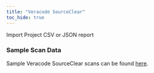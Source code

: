 ```yaml
---
title: "Veracode SourceClear"
toc_hide: true
---
```

Import Project CSV or JSON report

### Sample Scan Data
Sample Veracode SourceClear scans can be found [here](https://github.com/DefectDojo/django-DefectDojo/tree/master/unittests/scans/veracode_sca).